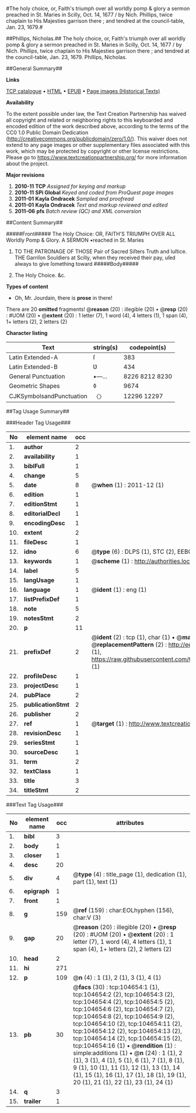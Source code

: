 #The holy choice, or, Faith's triumph over all worldly pomp & glory a sermon preached in St. Maries in Scilly, Oct. 14, 1677 / by Nich. Phillips, twice chaplain to His Majesties garrison there ; and tendred at the council-table, Jan. 23, 1679.#

##Phillips, Nicholas.##
The holy choice, or, Faith's triumph over all worldly pomp & glory a sermon preached in St. Maries in Scilly, Oct. 14, 1677 / by Nich. Phillips, twice chaplain to His Majesties garrison there ; and tendred at the council-table, Jan. 23, 1679.
Phillips, Nicholas.

##General Summary##

**Links**

[TCP catalogue](http://www.ota.ox.ac.uk/tcp/)  • 
[HTML](http://tei.it.ox.ac.uk/tcp/Texts-HTML/free/A54/A54719.html)  • 
[EPUB](http://tei.it.ox.ac.uk/tcp/Texts-EPUB/free/A54/A54719.epub) • 
[Page images (Historical Texts)](https://historicaltexts.jisc.ac.uk/eebo-15869331e)

**Availability**

To the extent possible under law, the Text Creation Partnership has waived all copyright and related or neighboring rights to this keyboarded and encoded edition of the work described above, according to the terms of the CC0 1.0 Public Domain Dedication (http://creativecommons.org/publicdomain/zero/1.0/). This waiver does not extend to any page images or other supplementary files associated with this work, which may be protected by copyright or other license restrictions. Please go to https://www.textcreationpartnership.org/ for more information about the project.

**Major revisions**

1. __2010-11__ __TCP__ *Assigned for keying and markup*
1. __2010-11__ __SPi Global__ *Keyed and coded from ProQuest page images*
1. __2011-01__ __Kayla Ondracek__ *Sampled and proofread*
1. __2011-01__ __Kayla Ondracek__ *Text and markup reviewed and edited*
1. __2011-06__ __pfs__ *Batch review (QC) and XML conversion*

##Content Summary##

#####Front#####
The Holy Choice: OR, FAITH'S TRIUMPH OVER ALL Worldly Pomp & Glory. A SERMON •reached in St. Maries 
1. TO THE PATRONAGE OF THOSE Pair of Sacred Siſters Truth and Iuſtice.
THE Garriſon Souldiers at Scilly, when they received their pay, uſed always to give ſomething toward
#####Body#####

1. The Holy Choice. &c.

**Types of content**

  * Oh, Mr. Jourdain, there is **prose** in there!

There are 20 **omitted** fragments! 
 @__reason__ (20) : illegible (20)  •  @__resp__ (20) : #UOM (20)  •  @__extent__ (20) : 1 letter (7), 1 word (4), 4 letters (1), 1 span (4), 1+ letters (2), 2 letters (2)

**Character listing**


|Text|string(s)|codepoint(s)|
|---|---|---|
|Latin Extended-A|ſ|383|
|Latin Extended-B|Ʋ|434|
|General Punctuation|•—…|8226 8212 8230|
|Geometric Shapes|◊|9674|
|CJKSymbolsandPunctuation|〈〉|12296 12297|

##Tag Usage Summary##

###Header Tag Usage###

|No|element name|occ|attributes|
|---|---|---|---|
|1.|__author__|2||
|2.|__availability__|1||
|3.|__biblFull__|1||
|4.|__change__|5||
|5.|__date__|8| @__when__ (1) : 2011-12 (1)|
|6.|__edition__|1||
|7.|__editionStmt__|1||
|8.|__editorialDecl__|1||
|9.|__encodingDesc__|1||
|10.|__extent__|2||
|11.|__fileDesc__|1||
|12.|__idno__|6| @__type__ (6) : DLPS (1), STC (2), EEBO-CITATION (1), OCLC (1), VID (1)|
|13.|__keywords__|1| @__scheme__ (1) : http://authorities.loc.gov/ (1)|
|14.|__label__|5||
|15.|__langUsage__|1||
|16.|__language__|1| @__ident__ (1) : eng (1)|
|17.|__listPrefixDef__|1||
|18.|__note__|5||
|19.|__notesStmt__|2||
|20.|__p__|11||
|21.|__prefixDef__|2| @__ident__ (2) : tcp (1), char (1)  •  @__matchPattern__ (2) : ([0-9\-]+):([0-9IVX]+) (1), (.+) (1)  •  @__replacementPattern__ (2) : http://eebo.chadwyck.com/downloadtiff?vid=$1&page=$2 (1), https://raw.githubusercontent.com/textcreationpartnership/Texts/master/tcpchars.xml#$1 (1)|
|22.|__profileDesc__|1||
|23.|__projectDesc__|1||
|24.|__pubPlace__|2||
|25.|__publicationStmt__|2||
|26.|__publisher__|2||
|27.|__ref__|1| @__target__ (1) : http://www.textcreationpartnership.org/docs/. (1)|
|28.|__revisionDesc__|1||
|29.|__seriesStmt__|1||
|30.|__sourceDesc__|1||
|31.|__term__|2||
|32.|__textClass__|1||
|33.|__title__|3||
|34.|__titleStmt__|2||


###Text Tag Usage###

|No|element name|occ|attributes|
|---|---|---|---|
|1.|__bibl__|3||
|2.|__body__|1||
|3.|__closer__|1||
|4.|__desc__|20||
|5.|__div__|4| @__type__ (4) : title_page (1), dedication (1), part (1), text (1)|
|6.|__epigraph__|1||
|7.|__front__|1||
|8.|__g__|159| @__ref__ (159) : char:EOLhyphen (156), char:V (3)|
|9.|__gap__|20| @__reason__ (20) : illegible (20)  •  @__resp__ (20) : #UOM (20)  •  @__extent__ (20) : 1 letter (7), 1 word (4), 4 letters (1), 1 span (4), 1+ letters (2), 2 letters (2)|
|10.|__head__|2||
|11.|__hi__|271||
|12.|__p__|109| @__n__ (4) : 1 (1), 2 (1), 3 (1), 4 (1)|
|13.|__pb__|30| @__facs__ (30) : tcp:104654:1 (1), tcp:104654:2 (2), tcp:104654:3 (2), tcp:104654:4 (2), tcp:104654:5 (2), tcp:104654:6 (2), tcp:104654:7 (2), tcp:104654:8 (2), tcp:104654:9 (2), tcp:104654:10 (2), tcp:104654:11 (2), tcp:104654:12 (2), tcp:104654:13 (2), tcp:104654:14 (2), tcp:104654:15 (2), tcp:104654:16 (1)  •  @__rendition__ (1) : simple:additions (1)  •  @__n__ (24) : 1 (1), 2 (1), 3 (1), 4 (1), 5 (1), 6 (1), 7 (1), 8 (1), 9 (1), 10 (1), 11 (1), 12 (1), 13 (1), 14 (1), 15 (1), 16 (1), 17 (1), 18 (1), 19 (1), 20 (1), 21 (1), 22 (1), 23 (1), 24 (1)|
|14.|__q__|3||
|15.|__trailer__|1||
